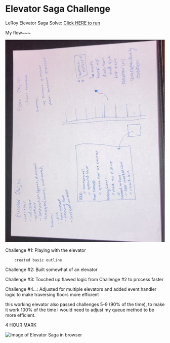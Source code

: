 Elevator Saga Challenge
===================
LeRoy Elevator Saga Solve:
[Click HERE to run](http://play.elevatorsaga.com/)

My flow~~~

![Basic Outline](IMG_0742.jpg?raw=true "Outline")

Challenge #1: Playing with the elevator
        
        created basic outline 

Challenge #2: Built somewhat of an elevator

Challenge #3: Touched up flawed logic from Challenge #2 to process faster

Challenge #4...: Adjusted for multiple elevators and added event handler logic to make traversing floors more efficient

this working elevator also passed challenges 5-9 (90% of the time), to make it work 100% of the time I would need to adjust my queue method to be more efficient.

4 HOUR MARK 

![Image of Elevator Saga in browser](https://raw.githubusercontent.com/magwo/elevatorsaga/master/images/screenshot.png)
